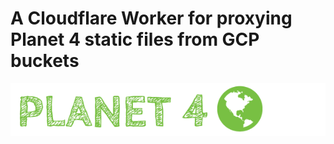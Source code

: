 # A Cloudflare Worker for proxying Planet 4 static files from GCP buckets

![Planet4](./planet4.png)
